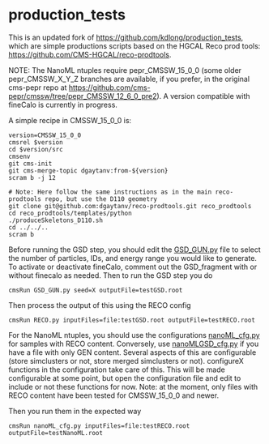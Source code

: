 # production_tests

This is an updated fork of https://github.com/kdlong/production_tests, which are simple productions scripts based on the HGCAL Reco prod tools: https://github.com/CMS-HGCAL/reco-prodtools. 


NOTE: The NanoML ntuples require pepr_CMSSW_15_0_0 (some older pepr_CMSSW_X_Y_Z branches are available, if you prefer, in the original cms-pepr repo at https://github.com/cms-pepr/cmssw/tree/pepr_CMSSW_12_6_0_pre2). A version compatible with fineCalo is currently in progress.

A simple recipe in CMSSW_15_0_0 is:

```shell
version=CMSSW_15_0_0
cmsrel $version
cd $version/src
cmsenv
git cms-init
git cms-merge-topic dgaytanv:from-${version}
scram b -j 12

# Note: Here follow the same instructions as in the main reco-prodtools repo, but use the D110 geometry
git clone git@github.com:dgaytanv/reco-prodtools.git reco_prodtools
cd reco_prodtools/templates/python
./produceSkeletons_D110.sh
cd ../../..
scram b
```

Before running the GSD step, you should edit the [GSD_GUN.py](GSD_GUN.py) file to select the number of particles, IDs, and energy range you would like to generate. To activate or deactivate fineCalo, comment out the GSD_fragment with or without finecalo as needed. Then to run the GSD step you do

```cmsRun GSD_GUN.py seed=X outputFile=testGSD.root```

Then process the output of this using the RECO config

```cmsRun RECO.py inputFiles=file:testGSD.root outputFile=testRECO.root```

For the NanoML ntuples, you should use the configurations [nanoML_cfg.py](nanoML_cfg.py) for samples with RECO content. Conversely, use [nanoMLGSD_cfg.py](nanoMLGSD_cfg) if you have a file with only GEN content. Several aspects of this are configurable (store simclusters or not, store merged simclusters or not). configureX functions in the configuration take care of this. This will be made configurable at some point, but open the configuration file and edit to include or not these functions for now. Note: at the moment, only files with RECO content have been tested for CMSSW_15_0_0 and newer.

Then you run them in the expected way

```cmsRun nanoML_cfg.py inputFiles=file:testRECO.root outputFile=testNanoML.root```

